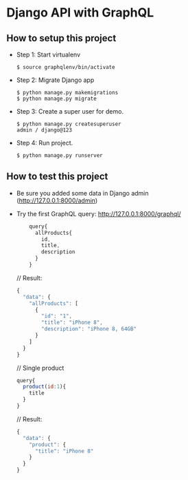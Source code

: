 # Django API with GraphQL

## How to setup this project

- Step 1: Start virtualenv
	```shell
	$ source graphqlenv/bin/activate
	```
- Step 2: Migrate Django app
	```shell
	$ python manage.py makemigrations
	$ python manage.py migrate
	```
- Step 3: Create a super user for demo.
	```shell
	$ python manage.py createsuperuser
	admin / django@123
	```

- Step 4: Run project.
	```shell
	$ python manage.py runserver
	```


## How to test this project
- Be sure you added some data in Django admin (http://127.0.0.1:8000/admin)
- Try the first GraphQL query: http://127.0.0.1:8000/graphql/
	```javascript
		query{
		  allProducts{
		    id,
		    title,
		    description
		  }
		}
	```

	// Result:
	```javascript
	{
	  "data": {
	    "allProducts": [
	      {
	        "id": "1",
	        "title": "iPhone 8",
	        "description": "iPhone 8, 64GB"
	      }
	    ]
	  }
	}
	```

	// Single product
	```javascript
	query{
	  product(id:1){
	    title
	  }
	}
	```
	// Result:
	```javascript
	{
	  "data": {
	    "product": {
	      "title": "iPhone 8"
	    }
	  }
	}
	```
